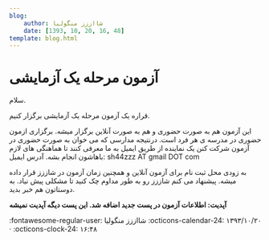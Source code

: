 ```yaml
---
blog:
    author: شااززز منگولیا
    date: [1393, 10, 20, 16, 48]
template: blog.html
---
```

# آزمون مرحله یک آزمایشی

<div class="cnt">
سلام.<p></p>

<p>قراره یک آزمون مرحله یک آزمایشی برگزار کنیم.</p>
<p>این آزمون هم به صورت حضوری و هم به صورت آنلاین برگزار میشه. برگزاری ازمون حضوری در مدرسه ی هر فرد است. درنتیجه مدارسی که می خوان به صورت حضوری در آزمون شرکت کنن یک نماینده از طریق ایمیل به ما معرفی کنند تا هماهنگی های لازم باهاشون انجام بشه. آدرس ایمیل: sh44zzz AT gmail DOT com</p>
<p>به زودی محل ثبت نام برای آزمون آنلاین و همچنین زمان آزمون در شاززز قرار داده میشه. پیشنهاد می کنم شاززز رو به طور مداوم چک کنید تا مشکلی پیش نیاد. به دوستاتون هم خبر بدید.</p>
<p><strong>آپدیت: اطلاعات آزمون در پست جدید اضافه شد. این پست دیگه آپدیت نمیشه</strong></p>
</div>

<div class="blog-info" markdown>
<span class="blog-author">
:fontawesome-regular-user: شااززز منگولیا
</span>
<span class="blog-date">
:octicons-calendar-24: ۱۳۹۳/۱۰/۲۰ · :octicons-clock-24: ۱۶:۴۸
</span>
</div>

